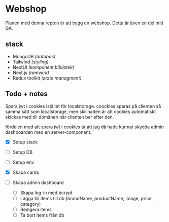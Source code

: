 # Webshop

Planen med denna repo:n är att bygg en webshop. Detta är även en del mitt GA.

## stack

- MongoDB _(databas)_
- Tailwind _(styling)_
- NextUI _(komponent bibliotek)_
- Next.js _(ramverk)_
- Redux toolkit _(state managment)_

## Todo + notes

Spara jwt i cookies istället för localstorage. coockies sparas på clienten så samma sätt som localstorage, men skillnaden är att cookies automatiskt skickas med till domänen när clienten ber efter den.

fördelen med att spara jwt i cookies är att jag då hade kunnat skydda admin dashboarden med en server-component.

- [x] Setup stack
- [ ] Setup DB
- [ ] Setup env
- [x] Skapa cards

- [ ] Skapa admin dashboard
  - [ ] Skapa log-in med bcrypt
  - [ ] Lägga till items till db (brandName, productName, image, price, category)
  - [ ] Redigera items
  - [ ] Ta bort items från db
